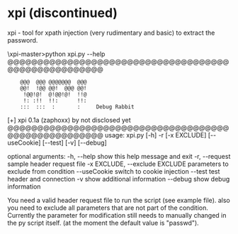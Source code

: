 # xpi (discontinued)
xpi - tool for xpath injection (very rudimentary and basic) to extract the password.

\xpi-master>python xpi.py --help
@@@@@@@@@@@@@@@@@@@@@@@@@@@@@@@@@@@@@@@@@@@@@@@@@@@@@

        @@@  @@@ @@@@@@@  @@@
        @@!  !@@ @@!  @@@ @@!
         !@@!@!  @!@@!@!  !!@
         !: :!!  !!:      !!:
        :::  :::  :       :     Debug Rabbit

[+] xpi 0.1a (zaphoxx) by not disclosed yet
@@@@@@@@@@@@@@@@@@@@@@@@@@@@@@@@@@@@@@@@@@@@@@@@@@@@@
usage: xpi.py [-h] -r [-x EXCLUDE] [--useCookie] [--test] [-v] [--debug]

optional arguments:
  -h, --help            show this help message and exit
  -r, --request     sample header request file
  -x EXCLUDE, --exclude EXCLUDE
                        parameters to exclude from condition
  --useCookie           switch to cookie injection
  --test                test header and connection
  -v                    show additional information
  --debug               show debug information

You need a valid header request file to run the script (see example file). also you need to exclude all parameters that are not part of the condition. Currently the parameter for modification still needs to manually changed in the py script itself. (at the moment the default value is "passwd").
